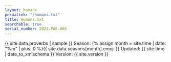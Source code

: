 ```yaml
---
layout: humans
permalink: "/humans.txt"
title: Humans.txt
searchable: true
serial_number: 2023.PAE.005
---
```

{{ site.data.proverbs | sample }}
Season:  {% assign month = site.time | date: "%m" | plus: 0 %}{{ site.data.seasons[month].emoji }}
Updated: {{ site.time | date_to_xmlschema }}
Version: {{ site.version }}
